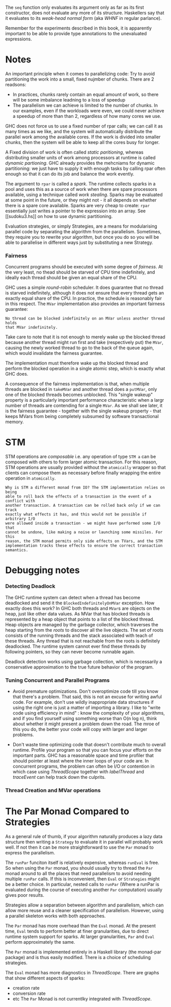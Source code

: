 
The `seq` function only evaluates its argument only as far as its first
constructor, does not evaluate any more of its structure. Haskellers say that
it evaluates to its _weak-head normal form_ (aka _WHNF_ in regular parlance).

Remember for the experiments described in this book, it is apparently important
to be able to provide type annotations to the unevaluated expressions.

# Notes

An important principle when it comes to parallelizing code: Try to avoid
partitioning the work into a small, fixed nujmber of chunks. There are 2
readsons:
- In practices, chunks rarely contain an equal amount of work, so there will be
  some imbalance leadning to a loss of speedup
- The parallelism we can achieve is limited to the number of chunks. In our
  examples, even if the workloads were even, we could never achieve a speedup
  of more than than 2, regardless of how many cores we use.


GHC does not force us to use a fixed number of rpar calls; we can call it as
many times as we like, and the system will automatically distribute the
parallel work among the available cores. If the work is divided into smaller
chunks, then the system will be able to keep all the cores busy for longer. 

A Fixed division of work is often called _static paritioning_, whereas
distributing smaller units of work among processors at runtime is called
_dynamic partioning_. GHC already provides the mehcniams for dynamic
partitioning: we just have to supply it with enough tasks by calling rpar often
enough so that it can do its job and balance the work evently.




The argument to `rpar` is called a _spark_. The runtime collects sparks in a
pool and uses this as a source of work when there are spare processors
available, using a technique called _work stealing_. Sparks may be evaluated at
some point in the future, or they might not - it all depends on whether there
is a spare core available. Sparks are very cheap to create: `rpar` essentially
just writes a pointer to the expression into an array. See [[sudoku3.hs]] on
how to use dynamic partitioning.


Evaluation strategies, or simply Strategies, are a means for modularising
parallel code by separating the algorithm from the parallelism. Sometimes, they
require you to rewrite your algorithm, but once you do so you will be able to
parallelise in different ways just by substituting a new Strategy.

### Fairness

Concurrent programs should be executed with some degree of _fairness_. At the
very least, no thead should be starved of CPU time indefinitely, and ideally
each thread should be given an equal share of the CPU.

GHC uses a simple _round-robin_ scheduler. It does guarantee that no thread is
starved indefinitely, although it does not ensure that every thread gets an
exactly equal share of the CPU. In practice, the schedule is reasonably fair in
this respect. The `MVar` implementation also provides an important fairness
guarantee:

```
No thread can be blocked indefinitely on an MVar unless another thread holds
that MVar indefinitely.
```

Take care to note that it is not enough to merely wake up the blocked thread
because another thread might run first and take (respectively put) the `MVar`,
causing the newly worked thread to go to the back of the queue again, which
would invalidate the fairness guarantee.

The implementation must therefore wake up the blocked thread and perform the
blocked operation in a single atomic step, which is exactly what GHC does.

A consequence of the fairness implementation is that, when multiple threads are
blocked in `takeMVar` and another thread does a `putMVar`, only one of the
blocked threads becomes unblocked. This "single wakeup" property is a
particularly important performance characteristic when a largr number of
threads are contending for a single `MVar`. As we shall see later, it is the
fairness guarantee - together with the single wakeup property - that keeps
MVars from being completely subsumed by software transactional memory.

# STM

STM operations are _composable_ i.e. any operation of type `STM a` can be
composed with others to form larger atomic transaction. For this reason, STM
operations are usually provided without the `atomically` wrapper so that
clients can compose them as necessary before finally wrapping the entire
operation in `atomically`.

```
Why is STM a different monad from IO? The STM implementation relies on being
able to roll back the effects of a transaction in the event of a conflict with
another transaction. A transaction can be rolled back only if we can track
exactly what effects it has, and this would not be possible if arbitrary I/O
were allowed inside a transaction - we might have performed some I/O that
cannot be undone, like making a noise or launching some missiles. For this
reason, the STM monad permits only side effects on TVars, and the STM
implementation tracks these effects to ensure the correct transaction
semantics.
```

# Debugging notes

### Detecting Deadlock

The GHC runtime system can detect when a thread has become deadlocked and send
it the `BlockedIndefinitelyOnMVar` exception. How exactly does this work? In
GHC both threads and `MVar`s are objects on the heap, just like other data
values. As MVar that has blocked threads is represented by a heap object that
points to a list of the blocked thread. Heap objects are managed by the garbage
collector, which traverses the heap starting from the _roots_ to discover all
the live objects. The set of roots consists of the running threads and the
stack associated with teach of these threads. Any thread that is not reachable
from the roots is definitely deadlocked. The runtime system cannot ever find
these threads by following pointers, so they can never become runnable again.


Deadlock detection works using garbage collection, which is necessarily a
conservative approximation to the true future behavior of the program.


### Tuning Concurrent and Parallel Programs

- Avoid premature optimizations. Don't overoptimize code till you know that
  there's a problem. That said, this is not an excuse for writing awful code.
  For example, don't use wildly inappropriate data structures if using the
  right one is just a matter of importing a library. I like to "write code
  using efficiency in mind" : know the complexity of your algorithms, and if
  you find yourself using something worse than O(n log n), think about whether
  it might present a problem down the road. The mroe of this you do, the better
  your code will copy with larger and larger problems.

- Don't waste time optimizing code that doesn't contribute much to overall
  runtime. Profile your program so that you can focus your efforts on the
  important parts. GHC has a reasonable space and time profiler that should
  pointer at least where the inner loops of your code are. In concurrent
  programs, the problem can often be I/O or contention in which case using
  _ThreadScope_ together with _labelThread_ and _traceEvent_ can help track
  down the culprits.

### Thread Creation and MVar operations

# The Par Monad Compared to Strategies

As a general rule of thumb, if your algorithm naturally produces a lazy data
structure then writing a `Strategy` to evaluate it in parallel will probably
work well. If not then it can be more straightforward to use the `Par` monad to
express the parallelism.

The `runPar` funciton itself is relatively expensive, whereas `runEval` is
free. So when using the `Par` monad, you should usually try to thread the `Par`
monad around to all the places that need parallelism to avoid needing multiple
`runPar` calls. If this is inconvenient, then `Eval` or `Strategies` might be a
better choice. In particular, nested calls to `runPar` (Where a runPar is
evaluated during the course of executing another `Par` computation) usually
gives poor results.

Strategies allow a separation between algorithm and parallelism, which can
allow more reuse and a cleaner specification of parallelism. However, using a
parallel skeleton works with both approaches.

The `Par` monad has more overhead than the `Eval` monad. At the present time,
`Eval` tends to perform better at finer granularities, due to direct runtime
system support for sparks. At larger granularities, `Par` and `Eval` perform
approximately the same.

The `Par` monad is implemented entirely in a Haskell library (the monad-par
package) and is thus easily modified. There is a choice of scheduling
strategies.

The `Eval` monad has more diagnostics in _ThreadScope_. There are graphs that
show different aspects of sparks:
- creation rate
- conversion rate
- etc
The `Par` Monad is not currentlky integrated with _ThreadScope_.


